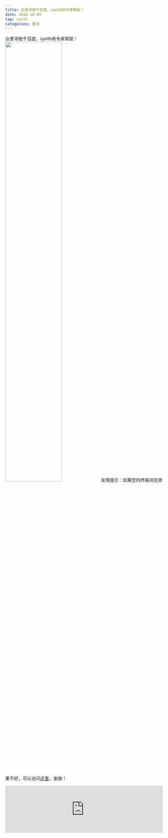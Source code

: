 ```yaml
---
title: 众里寻她千百度，synth命令来帮助！
date: 2016-10-09
tag: synth
categories: 推文
---
```

众里寻她千百度，synth命令来帮助！
<img src="http://mmbiz.qpic.cn/mmbiz_jpg/ACviaWTBFxhbxoKlgWvQka8cu733ql68mcBlUIg1eme9aicsiblM8hb0quB1nE09GSQRe4FpXdDXZ576PxrEoeIeA/0?wx_fmt.jpeg" style="width: 60%; height: auto;"/><!--more-->
友情提示：如果您的终端浏览效果不好，可以访问[这里](https://stata-club.github.io/stata_article/2016-10-09.html)，谢谢！
<iframe src="https://stata-club.github.io/stata_article/2016-10-09.html" id="iframepage" frameborder="0" scrolling="no" marginheight="0" marginwidth="0" width="100%" onLoad="iFrameHeight()"></iframe>
<script type="text/javascript" language="javascript">
function iFrameHeight() {
var ifm= document.getElementById("iframepage");
var subWeb = document.frames ? document.frames["iframepage"].document : ifm.contentDocument;   
if(ifm != null && subWeb != null) {
 ifm.height = subWeb.body.scrollHeight;
} 
} 
</script> 